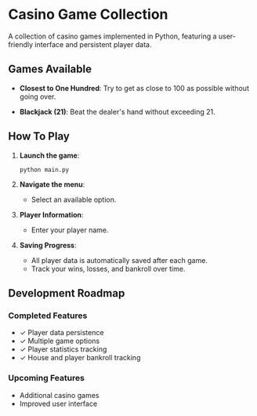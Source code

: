 # Casino Game Collection

A collection of casino games implemented in Python, featuring a user-friendly interface and persistent player data.

## Games Available

- **Closest to One Hundred**: Try to get as close to 100 as possible without going over.

- **Blackjack (21)**: Beat the dealer's hand without exceeding 21.

## How To Play

1. **Launch the game**:
   ```
   python main.py
   ```

2. **Navigate the menu**:
   - Select an available option.

3. **Player Information**:
   - Enter your player name.

4. **Saving Progress**:
   - All player data is automatically saved after each game.
   - Track your wins, losses, and bankroll over time.

## Development Roadmap

### Completed Features
- ✓ Player data persistence
- ✓ Multiple game options
- ✓ Player statistics tracking
- ✓ House and player bankroll tracking

### Upcoming Features
- Additional casino games
- Improved user interface
